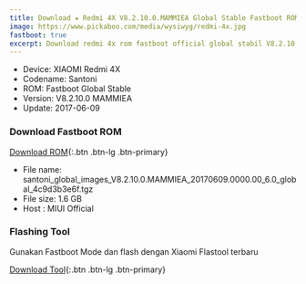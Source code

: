 ```yaml
---
title: Download ★ Redmi 4X V8.2.10.0.MAMMIEA Global Stable Fastboot ROM
image: https://www.pickaboo.com/media/wysiwyg/redmi-4x.jpg
fastboot: true
excerpt: Download redmi 4x rom fastboot official global stabil V8.2.10.0 MAMMIEA update 2017-06-09
---
```

- Device: XIAOMI Redmi 4X
- Codename: Santoni
- ROM: Fastboot Global Stable
- Version: V8.2.10.0 MAMMIEA
- Update: 2017-06-09

### Download Fastboot ROM

[Download ROM](http://bigota.d.miui.com/V8.2.10.0.MAMMIEA/santoni_global_images_V8.2.10.0.MAMMIEA_20170609.0000.00_6.0_global_4c9d3b3e6f.tgz){:.btn .btn-lg .btn-primary}

- File name: santoni_global_images_V8.2.10.0.MAMMIEA_20170609.0000.00_6.0_global_4c9d3b3e6f.tgz
- File size: 1.6 GB
- Host : MIUI Official

### Flashing Tool

Gunakan Fastboot Mode dan flash dengan Xiaomi Flastool terbaru

[Download Tool](http://api.en.miui.com/url/MiFlashTool){:.btn .btn-lg .btn-primary}
